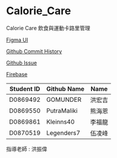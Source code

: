 # Calorie_Care
Calorie Care 飲食與運動卡路里管理

[Figma UI](https://www.figma.com/file/GtJecOoDhzhnFWkVm5pnxf/Final-Project?node-id=0%3A1)

[Github Commit History](https://github.com/GOMUNDER/Calorie_Care/commits/master/README.md)

[Github Issue](https://github.com/GOMUNDER/Calorie_Care/projects/1)

[Firebase](https://console.firebase.google.com/u/0/project/caloriecarefirebase/database/caloriecarefirebase-default-rtdb/data)

| Student ID | Github Name | Name |
| --- | --- | --- |
| D0869492 | GOMUNDER | 洪宏吉 |
| D0869550 | PutraMaliki | 熊海恩 |
| D0869861 | Kleinns40 | 李福龍 |
| D0870519 | Legenders7 | 伍凌峰 |

指導老師 : 洪振偉

